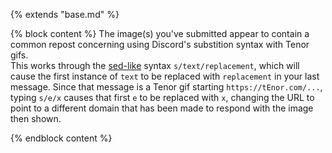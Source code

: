 {% extends "base.md" %}

{% block content %}
The image(s) you've submitted appear to contain a common repost concerning using Discord's substition syntax with Tenor gifs.  
This works through the [sed-like](https://en.wikipedia.org/wiki/Sed) syntax `s/text/replacement`, which will cause the first instance of `text` to be replaced with `replacement` in your last message. Since that message is a Tenor gif starting `https://tEnor.com/...`, typing `s/e/x` causes that first `e` to be replaced with `x`, changing the URL to point to a different domain that has been made to respond with the image then shown.

{% endblock content %}
